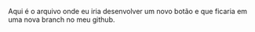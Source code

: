 Aqui é o arquivo onde eu iria desenvolver um novo botão e que ficaria em uma nova branch no meu github.